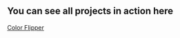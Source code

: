 ## You can see all projects in action here

[Color Flipper](https://mutheus.github.io/javascript-basic-projects/1-color-flipper)